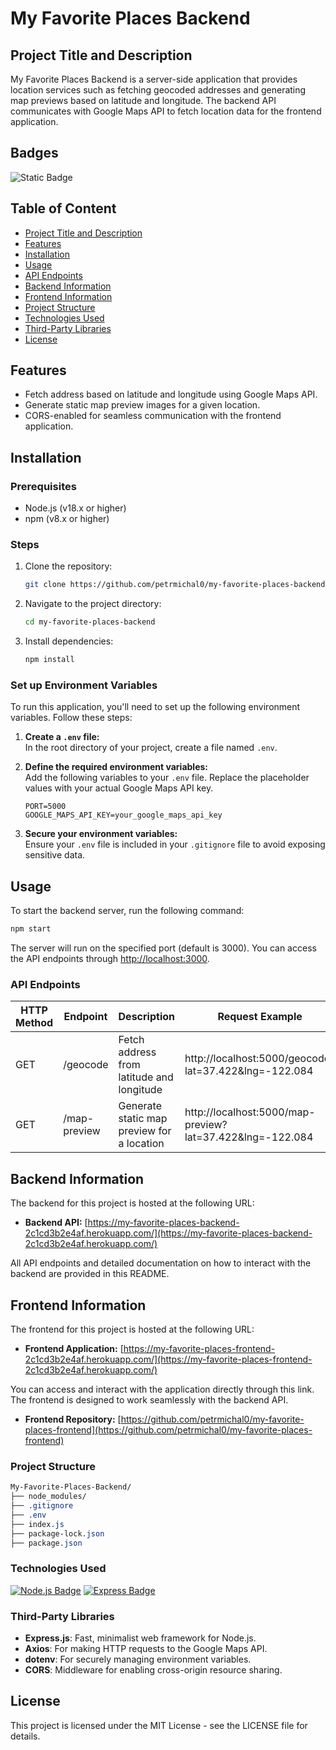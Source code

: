 # My Favorite Places Backend

## Project Title and Description
My Favorite Places Backend is a server-side application that provides location services such as fetching geocoded addresses and generating map previews based on latitude and longitude. The backend API communicates with Google Maps API to fetch location data for the frontend application.

## Badges
![Static Badge](https://img.shields.io/badge/status-online-brightgreen)

## Table of Content
- [Project Title and Description](#project-title-and-description)
- [Features](#features)
- [Installation](#installation)
- [Usage](#usage)
- [API Endpoints](#api-endpoints)
- [Backend Information](#backend-information)
- [Frontend Information](#frontend-information)
- [Project Structure](#project-structure)
- [Technologies Used](#technologies-used)
- [Third-Party Libraries](#third-party-libraries)
- [License](#license)

## Features
- Fetch address based on latitude and longitude using Google Maps API.
- Generate static map preview images for a given location.
- CORS-enabled for seamless communication with the frontend application.

## Installation

### Prerequisites
- Node.js (v18.x or higher)
- npm (v8.x or higher)

### Steps

1. Clone the repository:
    ```bash
    git clone https://github.com/petrmichal0/my-favorite-places-backend.git
    ```

2. Navigate to the project directory:
    ```bash
    cd my-favorite-places-backend
    ```

3. Install dependencies:
    ```bash
    npm install
    ```

### Set up Environment Variables

To run this application, you'll need to set up the following environment variables. Follow these steps:

1. **Create a `.env` file:**  
   In the root directory of your project, create a file named `.env`.

2. **Define the required environment variables:**  
   Add the following variables to your `.env` file. Replace the placeholder values with your actual Google Maps API key.

    ```env
    PORT=5000
    GOOGLE_MAPS_API_KEY=your_google_maps_api_key
    ```

3. **Secure your environment variables:**  
   Ensure your `.env` file is included in your `.gitignore` file to avoid exposing sensitive data.

## Usage

To start the backend server, run the following command:

```bash
npm start
```

The server will run on the specified port (default is 3000). You can access the API endpoints through [http://localhost:3000](http://localhost:3000).

### API Endpoints

| HTTP Method | Endpoint      | Description                                 | Request Example                             | Response Example                            | Authorization Required |
|-------------|---------------|---------------------------------------------|---------------------------------------------|---------------------------------------------|------------------------|
| GET         | /geocode      | Fetch address from latitude and longitude   | http://localhost:5000/geocode?lat=37.422&lng=-122.084 | `{ "results": [...], "status": "OK" }`       | No                     |
| GET         | /map-preview  | Generate static map preview for a location  | http://localhost:5000/map-preview?lat=37.422&lng=-122.084 | `{ "imagePreviewUrl": "https://maps.googleapis.com/maps/api/staticmap?..." }` | No                     |

## Backend Information

The backend for this project is hosted at the following URL:

- **Backend API:** [https://my-favorite-places-backend-2c1cd3b2e4af.herokuapp.com/](https://my-favorite-places-backend-2c1cd3b2e4af.herokuapp.com/)

All API endpoints and detailed documentation on how to interact with the backend are provided in this README.

## Frontend Information

The frontend for this project is hosted at the following URL:

- **Frontend Application:** [https://my-favorite-places-frontend-2c1cd3b2e4af.herokuapp.com/](https://my-favorite-places-frontend-2c1cd3b2e4af.herokuapp.com/)

You can access and interact with the application directly through this link. The frontend is designed to work seamlessly with the backend API.

- **Frontend Repository:** [https://github.com/petrmichal0/my-favorite-places-frontend](https://github.com/petrmichal0/my-favorite-places-frontend)

### Project Structure

```css
My-Favorite-Places-Backend/
├── node_modules/
├── .gitignore
├── .env
├── index.js
├── package-lock.json
├── package.json
```

### Technologies Used

[![Node.js Badge](https://img.shields.io/badge/-Node.js-43853D?style=for-the-badge&logo=node.js&logoColor=white)](#) 
[![Express Badge](https://img.shields.io/badge/-Express-000000?style=for-the-badge&logo=express&logoColor=white)](#)

### Third-Party Libraries

- **Express.js**: Fast, minimalist web framework for Node.js.
- **Axios**: For making HTTP requests to the Google Maps API.
- **dotenv**: For securely managing environment variables.
- **CORS**: Middleware for enabling cross-origin resource sharing.

## License

This project is licensed under the MIT License - see the LICENSE file for details.
